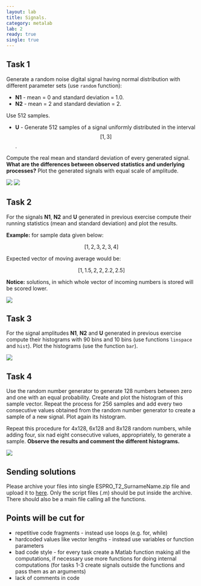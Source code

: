 ```yaml
---
layout: lab
title: Signals.
category: metalab
lab: 2
ready: true
single: true
---
```


## Task 1

Generate a random noise digital signal having normal distribution with different parameter sets (use `random` function):

   * **N1** - mean = 0 and standard deviation = 1.0. 
   * **N2** - mean = 2 and standard deviation = 2.
   
Use 512 samples. 

   * **U** - Generate 512 samples of a signal uniformly distributed in the interval $$[1, 3]$$. 

Compute the real mean and standard deviation of every generated signal. 
**What are the differences between observed statistics and underlying processes?**
Plot the generated signals with equal scale of amplitude.


![]({{site.baseurl}}/public/2_1A.png)
![]({{site.baseurl}}/public/2_1B.png)

## Task 2

For the signals **N1**, **N2** and **U** generated in previous exercise 
compute their running statistics (mean and standard deviation) and plot the results.

**Example:** for sample data given below:

$$ [1,	2,	3,	2,	3,	4] $$

Expected vector of moving average would be:

$$ [1,	1.5,	2,	2,	2.2,	2.5]$$
	
**Notice:** solutions, in which whole vector of incoming numbers is stored will be scored lower.


![]({{site.baseurl}}/public/2_2.png)

## Task 3

For the signal amplitudes **N1**, **N2** and **U** generated in previous exercise 
compute their histograms with 90 bins and 10 bins (use functions `linspace` and `hist`).
Plot the histograms (use the function `bar`).

![]({{site.baseurl}}/public/2_3.png)

## Task 4

Use the random number generator to generate 128 numbers between zero and one with an equal probability. 
Create and plot the histogram of this sample vector. 
Repeat the process for 256 samples and add every two consecutive values 
obtained from the random number generator to create a sample of a new signal. 
Plot again its histogram.

Repeat this procedure for 4x128, 6x128 and 8x128 random numbers, 
while adding four, six nad eight consecutive values, appropriately, 
to generate a sample. **Observe the results and comment the different histograms.**


![]({{site.baseurl}}/public/2_4.png)

## Sending solutions

Please archive your files into single ESPRO_T2_SurnameName.zip file and upload it to [here](https://cloud.robotyka.ia.pw.edu.pl/index.php/s/zcYFLPffTkDBppi). Only the script files (.m) should be put
inside the archive. There should also be a main file calling all the functions.

## Points will be cut for
   * repetitive code fragments - instead use loops (e.g. for, while)
   * hardcoded values like vector lengths - instead use variables or function parameters
   * bad code style - for every task create a Matlab function making all the computations, if necessary use more functions for doing internal computations (for tasks 1-3 create signals outside the functions and pass them as an arguments)
   * lack of comments in code

